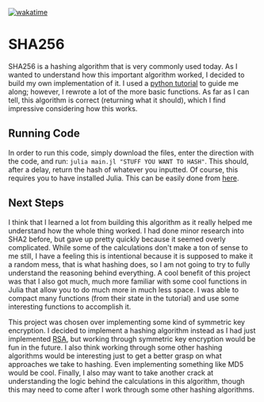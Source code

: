 [![wakatime](https://wakatime.com/badge/user/75e033f5-beb6-4359-afae-db8209348d42/project/93ce6a5f-bded-4337-881b-e97b22aa402e.svg)](https://wakatime.com/badge/user/75e033f5-beb6-4359-afae-db8209348d42/project/93ce6a5f-bded-4337-881b-e97b22aa402e)

# SHA256

SHA256 is a hashing algorithm that is very commonly used today. As I wanted to understand how this important algorithm worked, I decided to build my own implementation of it. I used a [python tutorial](https://medium.com/@domspaulo/python-implementation-of-sha-256-from-scratch-924f660c5d57) to guide me along; however, I rewrote a lot of the more basic functions. As far as I can tell, this algorithm is correct (returning what it should), which I find impressive considering how this works. 

## Running Code

In order to run this code, simply download the files, enter the direction with the code, and run: ``` julia main.jl "STUFF YOU WANT TO HASH" ```. This should, after a delay, return the hash of whatever you inputted. Of course, this requires you to have installed Julia. This can be easily done from [here](https://julialang.org/downloads/). 

## Next Steps

I think that I learned a lot from building this algorithm as it really helped me understand how the whole thing worked. I had done minor research into SHA2 before, but gave up pretty quickly because it seemed overly complicated. While some of the calculations don't make a ton of sense to me still, I have a feeling this is intentional because it is supposed to make it a random mess, that is what hashing does, so I am not going to try to fully understand the reasoning behind everything. A cool benefit of this project was that I also got much, much more familiar with some cool functions in Julia that allow you to do much more in much less space. I was able to compact many functions (from their state in the tutorial) and use some interesting functions to accomplish it. 

This project was chosen over implementing some kind of symmetric key encryption. I decided to implement a hashing algorithm instead as I had just implemented [RSA](https://github.com/TheSharkhead2/RSA), but working through symmetric key encryption would be fun in the future. I also think working through some other hashing algorithms would be interesting just to get a better grasp on what approaches we take to hashing. Even implementing something like MD5 would be cool. Finally, I also may want to take another crack at understanding the logic behind the calculations in this algorithm, though this may need to come after I work through some other hashing algorithms. 